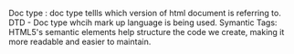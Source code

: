 Doc type : doc type tellls which version of html document is referring to.
DTD - Doc type whcih mark up language is being used.
Symantic Tags: HTML5's semantic elements help structure the code we create, making it more          readable and easier to maintain.
<section><article><header><footer>
